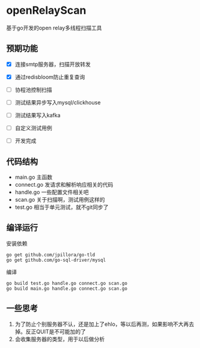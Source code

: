 # openRelayScan

基于go开发的open relay多线程扫描工具


## 预期功能

- [x]  连接smtp服务器，扫描开放转发
- [x]  通过redisbloom防止重复查询
- [ ]  协程池控制扫描 
- [ ]  测试结果异步写入mysql/clickhouse
- [ ]  测试结果写入kafka
- [ ]  自定义测试用例
- [ ]  开发完成



## 代码结构

- main.go 主函数
- connect.go  发请求和解析响应相关的代码
- handle.go 一些配置文件相关吧
- scan.go 关于扫描啊，测试用例这样的
- test.go 相当于单元测试，就不git同步了


## 编译运行
安装依赖
```
go get github.com/jpillora/go-tld
go get github.com/go-sql-driver/mysql
```
编译
```
go build test.go handle.go connect.go scan.go
go build main.go handle.go connect.go scan.go
```

## 一些思考

1. 为了防止个别服务器不认，还是加上了ehlo，等以后再测，如果影响不大再去掉。反正QUIT是不可能加的了
2. 会收集服务器的类型，用于以后做分析